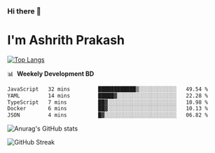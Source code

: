 ### Hi there 👋
# I'm Ashrith Prakash

[![Top Langs](https://github-readme-stats.vercel.app/api/top-langs/?username=xxcheckmatexx&count_private=true&include_all_commits=true&show_icons=true&line_height=20&title_color=FFFFFF&icon_color=FFFFFF&text_color=FFFFFF&bg_color=0D1117&langs_count=8)](https://github.com/anuraghazra/github-readme-stats)

📊 &nbsp;**Weekely Development BD**

<!--START_SECTION:waka-->

```txt
JavaScript   32 mins         ████████████▒░░░░░░░░░░░░   49.54 %
YAML         14 mins         █████▓░░░░░░░░░░░░░░░░░░░   22.28 %
TypeScript   7 mins          ██▓░░░░░░░░░░░░░░░░░░░░░░   10.98 %
Docker       6 mins          ██▓░░░░░░░░░░░░░░░░░░░░░░   10.13 %
JSON         4 mins          █▓░░░░░░░░░░░░░░░░░░░░░░░   06.82 %
```

<!--END_SECTION:waka-->

![Anurag's GitHub stats](https://github-readme-stats.vercel.app/api?username=xxcheckmatexx&count_private=true&show_icons=true&theme=merko)  

![GitHub Streak](http://github-readme-streak-stats.herokuapp.com?user=xxcheckmatexx&theme=merko&hide_border=true&date_format=M%20j%5B%2C%20Y%5D&fire=DD0E0B)
<br/>

